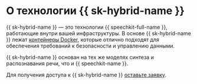 # О технологии {{ sk-hybrid-name }}

{{ sk-hybrid-name }} — это технологии {{ speechkit-full-name }}, работающие внутри вашей инфраструктуры. В основе {{ sk-hybrid-name }} лежат [контейнеры Docker](/blog/posts/2022/03/docker-containers), которые отлично подходят для обеспечения требований к безопасности и управлению данными.

{{ sk-hybrid-name }} основан на тех же моделях синтеза и распознавания речи, что и {{ speechkit-name }}.

Для получения доступа к {{ sk-hybrid-name }} [оставьте заявку](/services/speechkit#contact-form).
